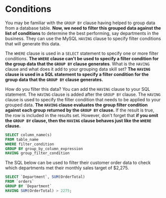 # Conditions 


You may be familiar with the `GROUP BY` clause having helped to group data from a database table. **Now, we need to filter this grouped data against the list of conditions** to determine the best performing, say departments in the business. They can use the MySQL `HAVING` clause to specify filter conditions that will generate this data. 

The `WHERE` clause is used in a `SELECT` statement to specify one or more filter conditions. **The `WHERE` clause can't be used to specify a filter condition for the group data that the `GROUP BY` clause generates**. What is the `HAVING` clause and what does it add to your grouping data skill set? **The `HAVING` clause is used in a SQL statement to specify a filter condition for the group data that the `GROUP BY` clause generates.**

How do you filter this data? You can add the `HAVING` clause to your SQL statement. The `HAVING` clause is added after the `GROUP BY` clause. The `HAVING` clause is used to specify the filter condition that needs to be applied to your grouped data. **The `HAVING` clause evaluates the group filter condition against each group returned by the `GROUP BY` clause.** If the result is true, the row is included in the results set. However, don't forget that **if you omit the `GROUP BY` clause, then the `HAVING` clause behaves just like the `WHERE` clause.**

```sql
SELECT column_name(s) 
FROM table_name 
WHERE filter_condition 
GROUP BY group_by_column_expression 
HAVING group_filter_condition 

```

The SQL below can be used to filter their customer order data to check which departments met their monthly sales target of $2,275. 

```sql
SELECT `Department`, SUM(OrderTotal) 
FROM `orders` 
GROUP BY `Department` 
HAVING SUM(OrderTotal) > 2275; 

```
